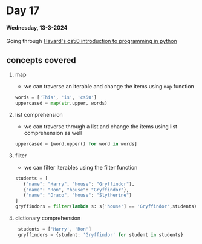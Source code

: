 # Day 17

#### Wednesday, 13-3-2024

Going through [Havard's cs50 introduction to programming in python]('https://www.youtube.com/watch?v=nLRL_NcnK-4')

## concepts covered

1. map

   - we can traverse an iterable and change the items using `map` function

   ```python
   words = ['This', 'is', 'cs50']
   uppercased = map(str.upper, words)
   ```

2. list comprehension

   - we can traverse through a list and change the items using list comprehension as well

   ```python
   uppercased = [word.upper() for word in words]
   ```

3. filter
   - we can filter iterables using the filter function
   ```python
   students = [
      {"name": "Harry", "house": "Gryffindor"},
      {"name": "Ron", "house": "Gryffindor"},
      {"name": "Draco", "house": "Slytherine"}
   ]
   gryffindors = filter(lambda s: s['house'] == 'Gryffindor',students)
   ```
4. dictionary comprehension
   ```python
    students = ['Harry', 'Ron']
    gryffindors = {student: 'Gryffindor' for student in students}
   ```

